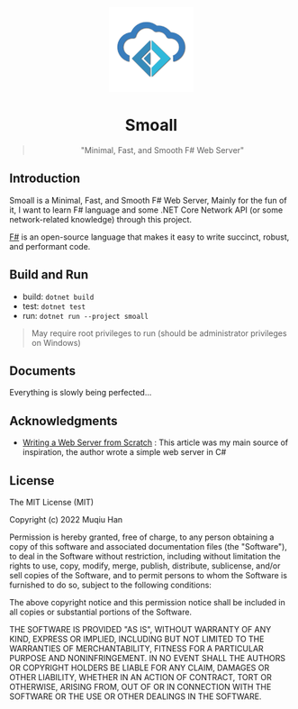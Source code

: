 <div align="center">

<img src="./.github/logo.png" height="150" width="150">

# Smoall

> "Minimal, Fast, and Smooth F# Web Server"

</div>

## Introduction
Smoall is a Minimal, Fast, and Smooth F# Web Server, Mainly for the fun of it, I want to learn F# language and some .NET Core Network API (or some network-related knowledge) through this project.

[F#](https://dotnet.microsoft.com/zh-cn/languages/fsharp) is an open-source language that makes it easy to write succinct, robust, and performant code.

## Build and Run

- build: `dotnet build`
- test: `dotnet test`
- run: `dotnet run --project smoall`

> May require root privileges to run (should be administrator privileges on Windows)

## Documents
Everything is slowly being perfected...

## Acknowledgments

- [Writing a Web Server from Scratch](https://www.codeproject.com/articles/859108/writing-a-web-server-from-scratch) : This article was my main source of inspiration, the author wrote a simple web server in C#

## License
The MIT License (MIT)

Copyright (c) 2022 Muqiu Han

Permission is hereby granted, free of charge, to any person obtaining a copy
of this software and associated documentation files (the "Software"), to deal
in the Software without restriction, including without limitation the rights
to use, copy, modify, merge, publish, distribute, sublicense, and/or sell
copies of the Software, and to permit persons to whom the Software is
furnished to do so, subject to the following conditions:

The above copyright notice and this permission notice shall be included in all
copies or substantial portions of the Software.

THE SOFTWARE IS PROVIDED "AS IS", WITHOUT WARRANTY OF ANY KIND, EXPRESS OR
IMPLIED, INCLUDING BUT NOT LIMITED TO THE WARRANTIES OF MERCHANTABILITY,
FITNESS FOR A PARTICULAR PURPOSE AND NONINFRINGEMENT. IN NO EVENT SHALL THE
AUTHORS OR COPYRIGHT HOLDERS BE LIABLE FOR ANY CLAIM, DAMAGES OR OTHER
LIABILITY, WHETHER IN AN ACTION OF CONTRACT, TORT OR OTHERWISE, ARISING FROM,
OUT OF OR IN CONNECTION WITH THE SOFTWARE OR THE USE OR OTHER DEALINGS IN THE
SOFTWARE.